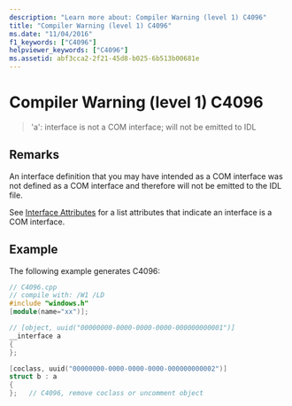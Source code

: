```yaml
---
description: "Learn more about: Compiler Warning (level 1) C4096"
title: "Compiler Warning (level 1) C4096"
ms.date: "11/04/2016"
f1_keywords: ["C4096"]
helpviewer_keywords: ["C4096"]
ms.assetid: abf3cca2-2f21-45d8-b025-6b513b00681e
---
```

# Compiler Warning (level 1) C4096

> 'a': interface is not a COM interface; will not be emitted to IDL

## Remarks

An interface definition that you may have intended as a COM interface was not defined as a COM interface and therefore will not be emitted to the IDL file.

See [Interface Attributes](../../windows/attributes/interface-attributes.md) for a list attributes that indicate an interface is a COM interface.

## Example

The following example generates C4096:

```cpp
// C4096.cpp
// compile with: /W1 /LD
#include "windows.h"
[module(name="xx")];

// [object, uuid("00000000-0000-0000-0000-000000000001")]
__interface a
{
};

[coclass, uuid("00000000-0000-0000-0000-000000000002")]
struct b : a
{
};   // C4096, remove coclass or uncomment object
```
